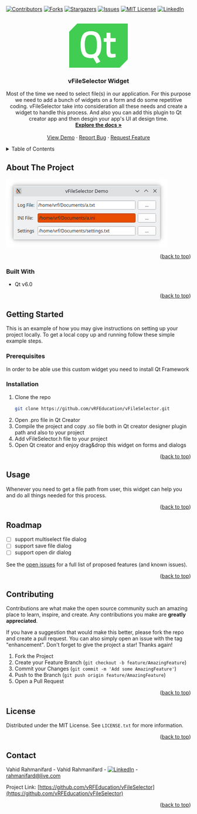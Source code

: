 <!-- Improved compatibility of back to top link: See: https://github.com/othneildrew/Best-README-Template/pull/73 -->
<a name="readme-top"></a>
<!--
*** Thanks for checking out the Best-README-Template. If you have a suggestion
*** that would make this better, please fork the repo and create a pull request
*** or simply open an issue with the tag "enhancement".
*** Don't forget to give the project a star!
*** Thanks again! Now go create something AMAZING! :D
-->



<!-- PROJECT SHIELDS -->
<!--
*** I'm using markdown "reference style" links for readability.
*** Reference links are enclosed in brackets [ ] instead of parentheses ( ).
*** See the bottom of this document for the declaration of the reference variables
*** for contributors-url, forks-url, etc. This is an optional, concise syntax you may use.
*** https://www.markdownguide.org/basic-syntax/#reference-style-links
-->
[![Contributors][contributors-shield]][contributors-url]
[![Forks][forks-shield]][forks-url]
[![Stargazers][stars-shield]][stars-url]
[![Issues][issues-shield]][issues-url]
[![MIT License][license-shield]][license-url]
[![LinkedIn][linkedin-shield]][linkedin-url]



<!-- PROJECT LOGO -->
<br />
<div align="center">
  <a href="https://github.com/vRFEducation/vFileSelector">
    <img src="images/logo.png" alt="Logo" width="160" height="120">
  </a>

<h3 align="center">vFileSelector Widget</h3>

  <p align="center">
    Most of the time we need to select file(s) in our application. For this purpose we need to add a bunch of widgets on a form and do some repetitive coding. vFileSelector take into consideration all these needs and create a widget to handle this process. 
    And also you can add this plugin to Qt creator app and then desgin your app's UI at design time.
    <br />
    <a href="https://github.com/vRFEducation/vFileSelector"><strong>Explore the docs »</strong></a>
    <br />
    <br />
    <a href="https://github.com/vRFEducation/vFileSelector">View Demo</a>
    ·
    <a href="https://github.com/vRFEducation/vFileSelector/issues">Report Bug</a>
    ·
    <a href="https://github.com/vRFEducation/vFileSelector/issues">Request Feature</a>
  </p>
</div>



<!-- TABLE OF CONTENTS -->
<details>
  <summary>Table of Contents</summary>
  <ol>
    <li>
      <a href="#about-the-project">About The Project</a>
      <ul>
        <li><a href="#built-with">Built With</a></li>
      </ul>
    </li>
    <li>
      <a href="#getting-started">Getting Started</a>
      <ul>
        <li><a href="#prerequisites">Prerequisites</a></li>
        <li><a href="#installation">Installation</a></li>
      </ul>
    </li>
    <li><a href="#usage">Usage</a></li>
    <li><a href="#roadmap">Roadmap</a></li>
    <li><a href="#contributing">Contributing</a></li>
    <li><a href="#license">License</a></li>
    <li><a href="#contact">Contact</a></li>
    <li><a href="#acknowledgments">Acknowledgments</a></li>
  </ol>
</details>



<!-- ABOUT THE PROJECT -->
## About The Project

[![Product Name Screen Shot][product-screenshot]]()


<p align="right">(<a href="#readme-top">back to top</a>)</p>



### Built With

* Qt v6.0

<p align="right">(<a href="#readme-top">back to top</a>)</p>



<!-- GETTING STARTED -->
## Getting Started

This is an example of how you may give instructions on setting up your project locally.
To get a local copy up and running follow these simple example steps.

### Prerequisites

In order to be able use this custom widget you need to install Qt Framework 

### Installation

1. Clone the repo
   ```sh
   git clone https://github.com/vRFEducation/vFileSelector.git
   ```
2. Open .pro file in Qt Creator
3. Compile the project and copy .so file both in Qt creator designer plugin path and also to your project
4. Add vFileSelector.h file to your project
5. Open Qt creator and enjoy drag&drop this widget on forms and dialogs

<p align="right">(<a href="#readme-top">back to top</a>)</p>



<!-- USAGE EXAMPLES -->
## Usage

Whenever you need to get a file path from user, this widget can help you and do all things needed for this process.
<p align="right">(<a href="#readme-top">back to top</a>)</p>



<!-- ROADMAP -->
## Roadmap

- [ ] support multiselect file dialog
- [ ] support save file dialog
- [ ] support open dir dialog

See the [open issues](https://github.com/vRFEducation/vFileSelector/issues) for a full list of proposed features (and known issues).

<p align="right">(<a href="#readme-top">back to top</a>)</p>



<!-- CONTRIBUTING -->
## Contributing

Contributions are what make the open source community such an amazing place to learn, inspire, and create. Any contributions you make are **greatly appreciated**.

If you have a suggestion that would make this better, please fork the repo and create a pull request. You can also simply open an issue with the tag "enhancement".
Don't forget to give the project a star! Thanks again!

1. Fork the Project
2. Create your Feature Branch (`git checkout -b feature/AmazingFeature`)
3. Commit your Changes (`git commit -m 'Add some AmazingFeature'`)
4. Push to the Branch (`git push origin feature/AmazingFeature`)
5. Open a Pull Request

<p align="right">(<a href="#readme-top">back to top</a>)</p>



<!-- LICENSE -->
## License

Distributed under the MIT License. See `LICENSE.txt` for more information.

<p align="right">(<a href="#readme-top">back to top</a>)</p>



<!-- CONTACT -->
## Contact

Vahid Rahmanifard - Vahid Rahmanifard - [![LinkedIn][linkedin-shield]][linkedin-url] - rahmanifard@live.com

Project Link: [https://github.com/vRFEducation/vFileSelector](https://github.com/vRFEducation/vFileSelector)

<p align="right">(<a href="#readme-top">back to top</a>)</p>


<!-- MARKDOWN LINKS & IMAGES -->
<!-- https://www.markdownguide.org/basic-syntax/#reference-style-links -->
[contributors-shield]: https://img.shields.io/github/contributors/github_username/repo_name.svg?style=for-the-badge
[contributors-url]: https://github.com/vRFEducation/vFileSelector/graphs/contributors
[forks-shield]: https://img.shields.io/github/forks/github_username/repo_name.svg?style=for-the-badge
[forks-url]: https://github.com/vRFEducation/vFileSelector/network/members
[stars-shield]: https://img.shields.io/github/stars/github_username/repo_name.svg?style=for-the-badge
[stars-url]: https://github.com/vRFEducation/vFileSelector/stargazers
[issues-shield]: https://img.shields.io/github/issues/github_username/repo_name.svg?style=for-the-badge
[issues-url]: https://github.com/vRFEducation/vFileSelector/issues
[license-shield]: https://img.shields.io/github/license/github_username/repo_name.svg?style=for-the-badge
[license-url]: https://github.com/vRFEducation/vFileSelector/blob/master/LICENSE.txt
[linkedin-shield]: https://img.shields.io/badge/-LinkedIn-black.svg?style=for-the-badge&logo=linkedin&colorB=555
[linkedin-url]: https://linkedin.com/in/linkedin_username
[product-screenshot]: images/screenshot.png

